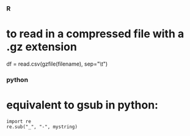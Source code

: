 ### R

# to read in a compressed file with a .gz extension
df = read.csv(gzfile(filename), sep="\t")

### python

# equivalent to gsub in python:

```
import re
re.sub("_", "-", mystring)
```
